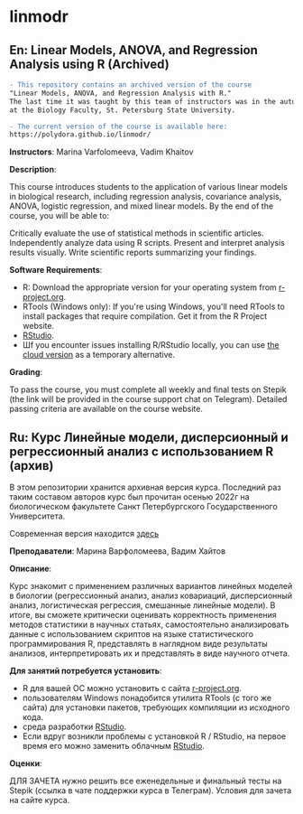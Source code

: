 # linmodr

## En: Linear Models, ANOVA, and Regression Analysis using R (Archived)

```diff
- This repository contains an archived version of the course  
"Linear Models, ANOVA, and Regression Analysis with R."  
The last time it was taught by this team of instructors was in the autumn 2022  
at the Biology Faculty, St. Petersburg State University.

- The current version of the course is available here:  
https://polydora.github.io/linmodr/
```

**Instructors**: Marina Varfolomeeva, Vadim Khaitov

**Description**:

This course introduces students to the application of various linear models in biological research, including regression analysis, covariance analysis, ANOVA, logistic regression, and mixed linear models. By the end of the course, you will be able to:

Critically evaluate the use of statistical methods in scientific articles.
Independently analyze data using R scripts.
Present and interpret analysis results visually.
Write scientific reports summarizing your findings.

**Software Requirements**:

- R: Download the appropriate version for your operating system from [r-project.org](https://www.r-project.org/).
- RTools (Windows only): If you're using Windows, you'll need RTools to install packages that require compilation. Get it from the R Project website.
- [RStudio](https://rstudio.com/products/rstudio/download/).
- Шf you encounter issues installing R/RStudio locally, you can use [the cloud version](https://posit.cloud/) as a temporary alternative.

**Grading**:

To pass the course, you must complete all weekly and final tests on Stepik (the link will be provided in the course support chat on Telegram). Detailed passing criteria are available on the course website.

## Ru: Курс Линейные модели, дисперсионный и регрессионный анализ с использованием R (архив)

В этом репозитории хранится архивная версия курса. Последний раз таким составом авторов курс был прочитан осенью 2022г на биологическом факультете Санкт Петербургского Государственного Университета. 

Современная версия находится [здесь](https://polydora.github.io/linmodr/)

**Преподаватели**: Марина Варфоломеева, Вадим Хайтов

**Описание**: 

Курс знакомит с применением различных вариантов линейных моделей в биологии (регрессионный анализ, анализ ковариаций, дисперсионный анализ, логистическая регрессия, смешанные линейные модели). В итоге, вы сможете критически оценивать корректность применения методов статистики в научных статьях, самостоятельно анализировать данные с использованием скриптов на языке статистического программирования R, представлять в наглядном виде результаты анализов, интерпретировать их и представлять в виде научного отчета.

**Для занятий потребуется установить**:

- R для вашей ОС можно установить с сайта [r-project.org](https://www.r-project.org/).
- пользователям Windows понадобится утилита RTools (с того же сайта) для установки пакетов, требующих компиляции из исходного кода.
- среда разработки [RStudio](https://rstudio.com/products/rstudio/download/).
- Eсли вдруг возникли проблемы с установкой R / RStudio, на первое время его можно заменить облачным [RStudio](https://posit.cloud/).

**Оценки**:

ДЛЯ ЗАЧЕТА нужно решить все еженедельные и финальный тесты на Stepik (ссылка в чате поддержки курса в Телеграм). Условия для зачета на сайте курса. 
